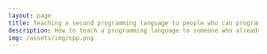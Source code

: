 ```yaml
---
layout: page
title: Teaching a second programming language to people who can program in a different language
description: How to teach a programming language to someone who already knows programming? To answer this question, we designed, developed, and taught a modern C++ course at UW-Madison. In our novel approach, we taught the most useful ideas first (e.g., C++ standard library) and taught the low-level details (e.g., memory management using pointers, the rule of three/five/zero) only when they were necessary to solve some problem.
img: /assets/img/cpp.png
---
```

